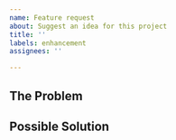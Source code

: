 ```yaml
---
name: Feature request
about: Suggest an idea for this project
title: ''
labels: enhancement
assignees: ''

---
```


## The Problem

## Possible Solution
